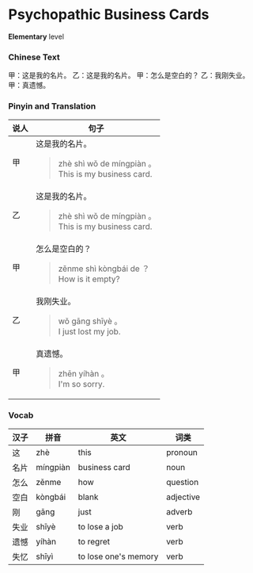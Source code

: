 # Psychopathic Business Cards
**Elementary** level
### Chinese Text
甲：这是我的名片。
乙：这是我的名片。
甲：怎么是空白的？
乙：我刚失业。
甲：真遗憾。

### Pinyin and Translation
|说人|句子|
|----|----|
|甲|这是我的名片。<blockquote>zhè shì wǒ de míngpiàn 。<br />This is my business card.</blockquote>|
|乙|这是我的名片。<blockquote>zhè shì wǒ de míngpiàn 。<br />This is my business card.</blockquote>|
|甲|怎么是空白的？<blockquote>zěnme shì kòngbái de ？<br />How is it empty?</blockquote>|
|乙|我刚失业。<blockquote>wǒ gāng shīyè 。<br />I just lost my job.</blockquote>|
|甲|真遗憾。<blockquote>zhēn yíhàn 。<br />I'm so sorry.</blockquote>|
### Vocab
|汉子|拼音|英文|词类|
|----|----|----|----|
|这|zhè|this|pronoun|
|名片|míngpiàn|business card|noun|
|怎么|zěnme|how|question|
|空白|kòngbái|blank|adjective|
|刚|gāng|just|adverb|
|失业|shīyè|to lose a job|verb|
|遗憾|yíhàn|to regret|verb|
|失忆|shīyì|to lose one's memory|verb|